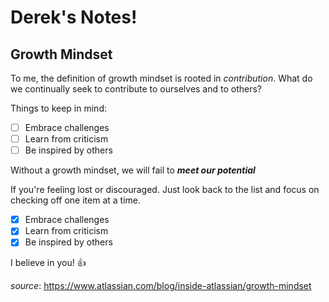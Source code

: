 # Derek's Notes!

## Growth Mindset

To me, the definition of growth mindset is rooted in *contribution*. What do we continually seek to contribute to ourselves and to others?

Things to keep in mind:

- [ ] Embrace challenges
- [ ] Learn from criticism
- [ ] Be inspired by others

Without a growth mindset, we will fail to ***meet our potential***

If you're feeling lost or discouraged. Just look back to the list and focus on checking off one item at a time.
- [x] Embrace challenges
- [x] Learn from criticism
- [x] Be inspired by others

I believe in you! 👍

*source*: https://www.atlassian.com/blog/inside-atlassian/growth-mindset


